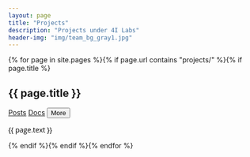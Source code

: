 ```yaml
---
layout: page
title: "Projects"
description: "Projects under 4I Labs"
header-img: "img/team_bg_gray1.jpg"
---
```



{% for page in site.pages %}{% if page.url contains "projects/" %}{% if page.title %}
	
<div class="jumbotron" style="background-image: url(../{{ page.img  }}); background-size: cover; ">
	<h2>{{ page.title }}</h2>
	<a href="{{ page.url | prepend: site.baseurl }}" class="btn btn-info" >Posts</a>
	<a href="{{ page.docs }}" class="btn btn-info" >Docs</a>
	<button type="button" class="btn btn-info" data-toggle="collapse" data-target="#text{{ forloop.index }}">More</button>
	<div id="text{{ forloop.index }}" class="collapse"><p style="color: #000000; font-family: 'Open Sans', 'Helvetica Neue', Helvetica, Arial, sans-serif;">{{ page.text }}</p></div>
</div>
{% endif %}{% endif %}{% endfor %}